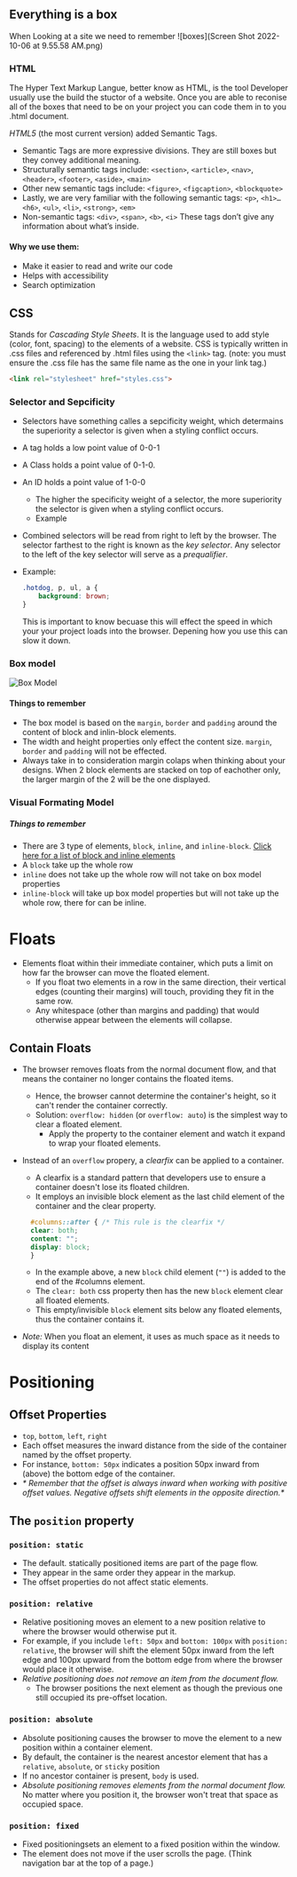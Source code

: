 ## Everything is a box

When Looking at a site we need to remember
![boxes](Screen Shot 2022-10-06 at 9.55.58 AM.png)
### HTML

The Hyper Text Markup Langue, better know as HTML, is the tool Developer usually use the build the stuctor of a website. Once you are able to reconise all of the boxes that need to be on your project you can code them in to you .html document.

*HTML5* (the most current version) added Semantic Tags.
* Semantic Tags are more expressive divisions. They are still boxes but they convey additional meaning.
* Structurally semantic tags include: `<section>`, `<article>`, `<nav>`, `<header>`, `<footer>`, `<aside>`, `<main>`
* Other new semantic tags include: `<figure>`, `<figcaption>`, `<blockquote>`
* Lastly, we are very familiar with the following semantic tags: `<p>`, `<h1>…<h6>`, `<ul>`, `<li>`, `<strong>`, `<em>`
* Non-semantic tags: `<div>`, `<span>`, `<b>`, `<i>`
These tags don’t give any information about what’s inside.

#### Why we use them:

* Make it easier to read and write our code
* Helps with accessibility 
* Search optimization  

## CSS
Stands for *Cascading Style Sheets*. It is the language used to add style (color, font, spacing) to the elements of a website. CSS is typically written in .css files and referenced by .html files using the `<link>` tag. (note: you must ensure the .css file has the same file name as the one in your link tag.)
```HTML
<link rel="stylesheet" href="styles.css">
```
### Selector and Sepcificity

* Selectors have something calles a sepcificity weight, which determains the superiority a selector is given when a styling conflict occurs. 
* A tag holds a low point value of 0-0-1
* A Class holds a point value of 0-1-0.
* An ID  holds a point value of 1-0-0
    * The higher the specificity weight of a selector, the more superiority the selector is given when a styling conflict occurs.
    * Example
    
*   Combined selectors will be read from right to left by the browser. The selector farthest to the right is known as the _key selector_. Any selector to the left of the key selector will serve as a _prequalifier_.
  * Example:
    ```CSS
    .hotdog, p, ul, a {
        background: brown;
    }	
    ```
    This is important to know becuase this will effect the speed in which your your project loads into the browser. Depening how you use this can slow it down.

### Box model 

![Box Model](https://static-assets.codecademy.com/Courses/Learn-CSS/Box-Model-in-DevTools/DevToolsTabs.png)



#### Things to remember
 * The box model is based on the `margin`, `border` and `padding` around the content of block and inlin-block elements. 
 * The width and height properties only effect the content size. `margin`, `border` and `padding` will not be effected.
 * Always take in to consideration margin colaps when thinking about your designs. When 2 block elements are stacked on top of eachother only, the larger margin of the 2 will be the one displayed. 
### Visual Formating Model
##### Things to remember
* There are 3 type of elements, `block`, `inline`, and `inline-block`. [Click here for a list of block and inline elements](https://www.w3schools.com/html/html_blocks.asp)
* A `block` take up the whole row
* `inline` does not take up the whole row will not take on box model properties
* `inline-block` will take up box model properties but will not take up the whole row, there for can be inline.

# Floats
* Elements float within their immediate container, which puts a limit on how far the browser can move the floated element. 
  * If you float two elements in a row in the same direction, their vertical edges (counting their margins) will touch, providing they fit in the same row.
  * Any whitespace (other than margins and padding) that would otherwise appear between the elements will collapse.

## Contain Floats
* The browser removes floats from the normal document flow, and that means the container no longer contains the floated items. 
  * Hence, the browser cannot determine the container's height, so it can't render the container correctly.
  * Solution: `overflow: hidden` (or `overflow: auto`) is the simplest way to clear a floated element. 
    * Apply the property to the container element and watch it expand to wrap your floated elements.

* Instead of an `overflow` propery, a *clearfix* can be applied to a container.
  * A clearfix is a standard pattern that developers use to ensure a container doesn't lose its floated children. 
  * It employs an invisible block element as the last child element of the container and the clear property.  
  
  ```css
    #columns::after { /* This rule is the clearfix */
    clear: both;
    content: "";
    display: block;
    }
  ```
  * In the example above, a new `block` child element (`""`) is added to the end of the #columns element.
  * The `clear: both` css property then has the new `block` element clear all floated elements. 
  * This empty/invisible `block` element sits below any floated elements, thus the container contains it. 
* *Note:* When you float an element, it uses as much space as it needs to display its content

# Positioning
## Offset Properties
* `top`, `bottom`, `left`, `right`
* Each offset measures the inward distance from the side of the container named by the offset property. 
* For instance, `bottom: 50px` indicates a position 50px inward from (above) the bottom edge of the container. 
* _* Remember that the offset is always inward when working with positive offset values. Negative offsets shift elements in the opposite direction.*_

## The `position` property
### `position: static`
* The default. statically positioned items are part of the page flow. 
* They appear in the same order they appear in the markup. 
* The offset properties do not affect static elements.

### `position: relative`
* Relative positioning moves an element to a new position relative to where the browser would otherwise put it. 
* For example, if you include `left: 50px` and `bottom: 100px` with `position: relative`, the browser will shift the element 50px inward from the left edge and 100px upward from the bottom edge from where the browser would place it otherwise.
* *Relative positioning does not remove an item from the document flow.* 
  * The browser positions the next element as though the previous one still occupied its pre-offset location.

### `position: absolute`
* Absolute positioning causes the browser to move the element to a new position within a container element.
* By default, the container is the nearest ancestor element that has a `relative`, `absolute`, or `sticky` position
* If no ancestor container is present, `body` is used.
* *Absolute positioning removes elements from the normal document flow.* No matter where you position it, the browser won't treat that space as occupied space.

### `position: fixed`
* Fixed positioningsets an element to a fixed position within the window. 
* The element does not move if the user scrolls the page. (Think navigation bar at the top of a page.)
